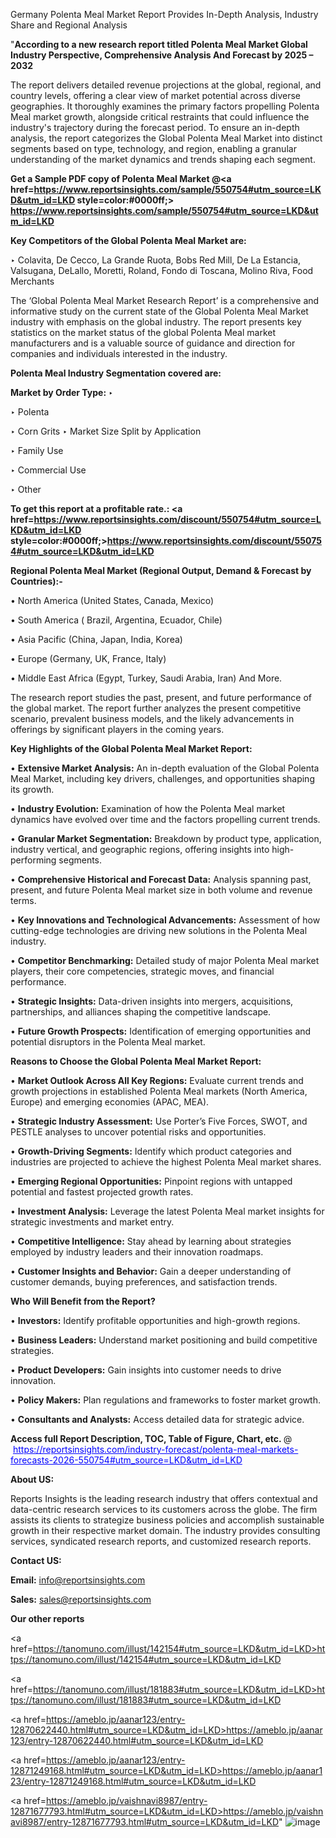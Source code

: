 Germany Polenta Meal Market Report Provides In-Depth Analysis, Industry Share and Regional Analysis

"<strong>According to a new research report titled Polenta Meal Market Global Industry Perspective, Comprehensive Analysis And Forecast by 2025 – 2032</strong>

The report delivers detailed revenue projections at the global, regional, and country levels, offering a clear view of market potential across diverse geographies. It thoroughly examines the primary factors propelling Polenta Meal market growth, alongside critical restraints that could influence the industry's trajectory during the forecast period. To ensure an in-depth analysis, the report categorizes the Global Polenta Meal Market into distinct segments based on type, technology, and region, enabling a granular understanding of the market dynamics and trends shaping each segment.

<strong>Get a Sample PDF copy of Polenta Meal Market </strong><strong>@<a href=https://www.reportsinsights.com/sample/550754#utm_source=LKD&utm_id=LKD style=color:#0000ff;> https://www.reportsinsights.com/sample/550754#utm_source=LKD&utm_id=LKD</a></strong></font>

<strong>Key Competitors of the Global Polenta Meal Market are:</strong>

‣ Colavita, De Cecco, La Grande Ruota, Bobs Red Mill, De La Estancia, Valsugana, DeLallo, Moretti, Roland, Fondo di Toscana, Molino Riva, Food Merchants

The ‘Global Polenta Meal Market Research Report’ is a comprehensive and informative study on the current state of the Global Polenta Meal Market industry with emphasis on the global industry. The report presents key statistics on the market status of the global Polenta Meal market manufacturers and is a valuable source of guidance and direction for companies and individuals interested in the industry.

<strong>Polenta Meal Industry Segmentation covered are:</strong>

<strong>Market by Order Type: </strong>
‣ 

‣ Polenta

‣ Corn Grits
‣ Market Size Split by Application

‣ Family Use

‣ Commercial Use

‣ Other

<strong>To get this report at a profitable rate.: <a href=https://www.reportsinsights.com/discount/550754#utm_source=LKD&utm_id=LKD style=color:#0000ff;>https://www.reportsinsights.com/discount/550754#utm_source=LKD&utm_id=LKD</a></strong></font>

<strong>Regional Polenta Meal Market (Regional Output, Demand &amp; Forecast by Countries):-</strong>

• North America (United States, Canada, Mexico)

• South America ( Brazil, Argentina, Ecuador, Chile)

• Asia Pacific (China, Japan, India, Korea)

• Europe (Germany, UK, France, Italy)

• Middle East Africa (Egypt, Turkey, Saudi Arabia, Iran) And More.

The research report studies the past, present, and future performance of the global market. The report further analyzes the present competitive scenario, prevalent business models, and the likely advancements in offerings by significant players in the coming years.

<strong>Key Highlights of the Global Polenta Meal Market Report:</strong>

• <strong>Extensive Market Analysis:</strong> An in-depth evaluation of the Global Polenta Meal Market, including key drivers, challenges, and opportunities shaping its growth.

• <strong>Industry Evolution:</strong> Examination of how the Polenta Meal market dynamics have evolved over time and the factors propelling current trends.

• <strong>Granular Market Segmentation:</strong> Breakdown by product type, application, industry vertical, and geographic regions, offering insights into high-performing segments.

• <strong>Comprehensive Historical and Forecast Data:</strong> Analysis spanning past, present, and future Polenta Meal market size in both volume and revenue terms.

• <strong>Key Innovations and Technological Advancements:</strong> Assessment of how cutting-edge technologies are driving new solutions in the Polenta Meal industry.

• <strong>Competitor Benchmarking:</strong> Detailed study of major Polenta Meal market players, their core competencies, strategic moves, and financial performance.

• <strong>Strategic Insights:</strong> Data-driven insights into mergers, acquisitions, partnerships, and alliances shaping the competitive landscape.

• <strong>Future Growth Prospects:</strong> Identification of emerging opportunities and potential disruptors in the Polenta Meal market.

<strong>Reasons to Choose the Global Polenta Meal Market Report:</strong>

• <strong>Market Outlook Across All Key Regions:</strong> Evaluate current trends and growth projections in established Polenta Meal markets (North America, Europe) and emerging economies (APAC, MEA).

• <strong>Strategic Industry Assessment:</strong> Use Porter’s Five Forces, SWOT, and PESTLE analyses to uncover potential risks and opportunities.

• <strong>Growth-Driving Segments:</strong> Identify which product categories and industries are projected to achieve the highest Polenta Meal market shares.

• <strong>Emerging Regional Opportunities:</strong> Pinpoint regions with untapped potential and fastest projected growth rates.

• <strong>Investment Analysis:</strong> Leverage the latest Polenta Meal market insights for strategic investments and market entry.

• <strong>Competitive Intelligence:</strong> Stay ahead by learning about strategies employed by industry leaders and their innovation roadmaps.

• <strong>Customer Insights and Behavior:</strong> Gain a deeper understanding of customer demands, buying preferences, and satisfaction trends.

<strong>Who Will Benefit from the Report?</strong>

• <strong>Investors:</strong> Identify profitable opportunities and high-growth regions.

• <strong>Business Leaders:</strong> Understand market positioning and build competitive strategies.

• <strong>Product Developers:</strong> Gain insights into customer needs to drive innovation.

• <strong>Policy Makers:</strong> Plan regulations and frameworks to foster market growth.

• <strong>Consultants and Analysts:</strong> Access detailed data for strategic advice.
</ul>
<strong>Access full Report Description, TOC, Table of Figure, Chart, etc. </strong>@  <a href=https://reportsinsights.com/industry-forecast/polenta-meal-markets-forecasts-2026-550754#utm_source=LKD&utm_id=LKD style=color:#0000ff;>https://reportsinsights.com/industry-forecast/polenta-meal-markets-forecasts-2026-550754#utm_source=LKD&utm_id=LKD</a></font>

<strong><strong>About US</strong>:</strong>

Reports Insights is the leading research industry that offers contextual and data-centric research services to its customers across the globe. The firm assists its clients to strategize business policies and accomplish sustainable growth in their respective market domain. The industry provides consulting services, syndicated research reports, and customized research reports.

<strong>Contact US:</strong>

<p class=""""><b>Email:</b> <a href=mailto:info@reportsinsights.com>info@reportsinsights.com</a></p>
<p class=""""><b>Sales:</b> <a href=mailto:sales@reportsinsights.com>sales@reportsinsights.com</a></p>

<strong>Our other reports</strong>

<a href=https://tanomuno.com/illust/142154#utm_source=LKD&utm_id=LKD>https://tanomuno.com/illust/142154#utm_source=LKD&utm_id=LKD</a>

<a href=https://tanomuno.com/illust/181883#utm_source=LKD&utm_id=LKD>https://tanomuno.com/illust/181883#utm_source=LKD&utm_id=LKD</a>

<a href=https://ameblo.jp/aanar123/entry-12870622440.html#utm_source=LKD&utm_id=LKD>https://ameblo.jp/aanar123/entry-12870622440.html#utm_source=LKD&utm_id=LKD</a>

<a href=https://ameblo.jp/aanar123/entry-12871249168.html#utm_source=LKD&utm_id=LKD>https://ameblo.jp/aanar123/entry-12871249168.html#utm_source=LKD&utm_id=LKD</a>

<a href=https://ameblo.jp/vaishnavi8987/entry-12871677793.html#utm_source=LKD&utm_id=LKD>https://ameblo.jp/vaishnavi8987/entry-12871677793.html#utm_source=LKD&utm_id=LKD</a>"
![image](https://github.com/user-attachments/assets/747e61fe-6ec5-42c3-aafc-e35116ec0354)
